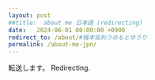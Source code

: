 ```yaml
---
layout: post
##title:  about me 日本語 (redirecting)
date:   2024-06-01 00:00:00 +0900
redirect_to: /about/#梅本佑利うめもとゆうり
permalink: /about-me-jpn/
---
```


転送します。
Redirecting.
